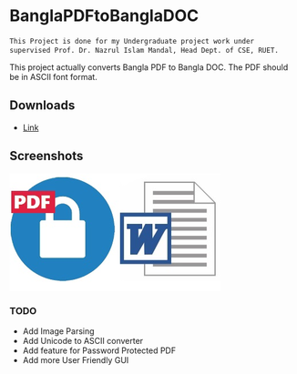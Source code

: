 # BanglaPDFtoBanglaDOC

```
This Project is done for my Undergraduate project work under supervised Prof. Dr. Nazrul Islam Mandal, Head Dept. of CSE, RUET.
```
 This project actually converts Bangla PDF to Bangla DOC. The PDF should be in ASCII font format. 

## Downloads

* [Link](https://github.com/minhazul-haque/BanglaPDFtoBanglaDOC/releases)

## Screenshots

![Logo](doc_logo.jpg)

### TODO

* Add Image Parsing
* Add Unicode to ASCII converter
* Add feature for Password Protected PDF
* Add more User Friendly GUI
